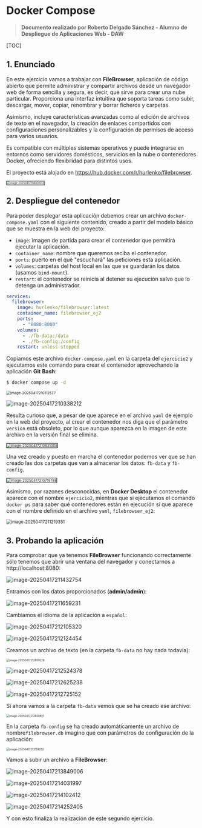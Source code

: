 # Docker Compose

> **Documento realizado por Roberto Delgado Sánchez - Alumno de Despliegue de Aplicaciones Web - DAW**

[TOC]

## 1. Enunciado

En este ejercicio vamos a trabajar con **FileBrowser**, aplicación de código abierto que permite administrar y compartir archivos desde un navegador web de forma sencilla y segura, es decir, que sirve para crear una nube particular. Proporciona una interfaz intuitiva que soporta tareas como subir, descargar, mover, copiar, renombrar y borrar ficheros y carpetas.

Asimismo, incluye características avanzadas como al edición de archivos de texto en el navegador, la creación de enlaces compartidos con configuraciones personalizables y la configuración de permisos de acceso para varios usuarios.

Es compatible con múltiples sistemas operativos y puede integrarse en entornos como servidores domésticos, servicios en la nube o contenedores Docker, ofreciendo flexibilidad para distintos usos.

El proyecto está alojado en https://hub.docker.com/r/hurlenko/filebrowser.

<img src="./ejercicio2.assets/image-20250417194801012.png" alt="image-20250417194801012" style="zoom:50%;border:1px solid black;" />

## 2. Despliegue del contenedor

Para poder desplegar esta aplicación debemos crear un archivo `docker-compose.yaml` con el siguiente contenido, creado a partir del modelo básico que se muestra en la web del proyecto:

- `image`: imagen de partida para crear el contenedor que permitirá ejecutar la aplicación.
- `container_name`: nombre que queremos reciba el contenedor.
- `ports`: puerto en el que "escuchará" las peticiones esta aplicación.
- `volumes`: carpetas del host local en las que se guardarán los datos (usamos `bind-mount`).
- `restart`: el contenedor se reinicia al detener su ejecución salvo que lo detenga un administrador.

```yaml
services:
  filebrowser:
    image: hurlenko/filebrowser:latest
    container_name: filebrowser_ej2
    ports:
      - "8080:8080"
    volumes:
      - ./fb-data:/data
      - ./fb-config:/config
    restart: unless-stopped    
```

Copiamos este archivo `docker-compose.yaml` en la carpeta del `ejercicio2` y ejecutamos este comando para crear el contenedor aprovechando la aplicación **Git** **Bash**:

```bash
$ docker compose up -d
```

<img src="./ejercicio2.assets/image-20250417210112577.png" alt="image-20250417210112577" style="zoom:67%;" />

![image-20250417210338212](./ejercicio2.assets/image-20250417210338212.png)

Resulta curioso que, a pesar de que aparece en el archivo `yaml` de ejemplo en la web del proyecto, al crear el contenedor nos diga que el parámetro `version` está obsoleto, por lo que aunque aparezca en la imagen de este archivo en la versión final se elimina.

<img src="./ejercicio2.assets/image-20250417210831008.png" alt="image-20250417210831008" style="zoom:67%;border:1px solid black;" />

Una vez creado y puesto en marcha el contenedor podemos ver que se han creado las dos carpetas que van a almacenar los datos: `fb-data` y `fb-config`.

<img src="./ejercicio2.assets/image-20250417210719788.png" alt="image-20250417210719788" style="zoom:67%;border:1px solid black;" />

Asimismo, por razones desconocidas, en **Docker Desktop** el contenedor aparece con el nombre `ejercicio2`, mientras que si ejecutamos el comando `docker ps` para saber qué contenedores están en ejecución sí que aparece con el nombre definido en el archivo `yaml`, `filebrowser_ej2`:

<img src="./ejercicio2.assets/image-20250417211219351.png" alt="image-20250417211219351" style="zoom:80%;" />

## 3. Probando la aplicación

Para comprobar que ya tenemos **FileBrowser** funcionando correctamente sólo tenemos que abrir una ventana del navegador y conectarnos a http://localhost:8080:

![image-20250417211432754](./ejercicio2.assets/image-20250417211432754.png)

Entramos con los datos proporcionados (**admin/admin**):

![image-20250417211659231](./ejercicio2.assets/image-20250417211659231.png)

Cambiamos el idioma de la aplicación a `español`:

![image-20250417212105320](./ejercicio2.assets/image-20250417212105320.png)

![image-20250417212124454](./ejercicio2.assets/image-20250417212124454.png)

Creamos un archivo de texto (en la carpeta `fb-data` no hay nada todavía):

<img src="./ejercicio2.assets/image-20250417212859228.png" alt="image-20250417212859228" style="zoom:50%;" />

![image-20250417212524378](./ejercicio2.assets/image-20250417212524378.png)

![image-20250417212625238](./ejercicio2.assets/image-20250417212625238.png)

![image-20250417212725152](./ejercicio2.assets/image-20250417212725152.png)

Si ahora vamos a la carpeta `fb-data` vemos que se ha creado ese archivo:

<img src="./ejercicio2.assets/image-20250417212820851.png" alt="image-20250417212820851" style="zoom: 50%;" />

En la carpeta `fb-config` se ha creado automáticamente un archivo de nombre`filebrowser.db` imagino que con parámetros de configuración de la aplicación:

<img src="./ejercicio2.assets/image-20250417213159252.png" alt="image-20250417213159252" style="zoom:50%;" />

Vamos a subir un archivo a **FileBrowser**:

![image-20250417213849006](./ejercicio2.assets/image-20250417213849006.png)

![image-20250417214031997](./ejercicio2.assets/image-20250417214031997.png)

![image-20250417214102412](./ejercicio2.assets/image-20250417214102412.png)

![image-20250417214252405](./ejercicio2.assets/image-20250417214252405.png)

Y con esto finaliza la realización de este segundo ejercicio.